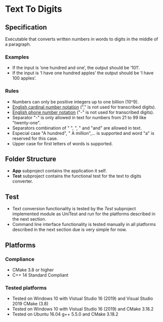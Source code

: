# Text To Digits

## Specification

Executable that converts written numbers in words to digits in the middle of a paragraph.

### Examples

- If the input is ‘one hundred and one’, the output should be ‘101’.
- If the input is ‘I have one hundred apples’ the output should be ‘I have 100 apples’.

### Rules

- Numbers can only be positive integers up to one billion (10^9).
- [English cardinal number notation](https://www.vocabulary.cl/Basic/Numbers.htm) ("," is not used for transcribed digits).
- [English phone number notation](https://www.vocabulary.cl/Basic/Numbers.htm) ("-" is not used for transcribed digits).
- Separator "-" is only allowed in text for numbers from 21 to 99 like "twenty-one".
- Separators combination of " ", ", " and "and" are allowed in text.
- Especial case "A hundred", " A million",... is supported and word "a" is reserved for this case.
- Upper case for first letters of words is supported.

## Folder Structure

- **App** subproject contains the application it self.
- **Test** subproject contains the functional test for the text to digits converter.

## Test

- Text conversion functionality is tested by the *Test* subproject implemented module as UniTest and run for the platforms described in the next section.
- Command line interface functionality is tested manually in all platforms described in the next section due is very simple for now.

## Platforms

### Compliance

- CMake 3.8 or higher
- C++ 14 Standard Compliant

### Tested platforms

- Tested on Windows 10 with Vistual Studio 16 (2019) and Visual Studio 2019 CMake (3.8)
- Tested on Windows 10 with Vistual Studio 16 (2019) and CMake 3.18.2
- Tested on Ubuntu 16.04 g++ 5.5.0 and CMake 3.18.2

